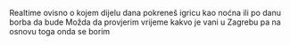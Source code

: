 Realtime ovisno o kojem dijelu dana pokreneš igricu kao
noćna ili po danu borba da bude
Možda da provjerim vrijeme kakvo je vani u Zagrebu pa na osnovu toga onda 
se borim